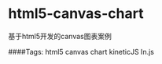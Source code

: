 html5-canvas-chart
==================

基于html5开发的canvas图表案例

####Tags: html5 canvas chart kineticJS In.js



